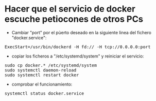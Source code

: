 # Hacer que el servicio de docker escuche petiocones de otros PCs

* Cambiar "port" por el pùerto deseado en la siguiente linea del fichero "docker.service":

<pre>
ExecStart=/usr/bin/dockerd -H fd:// -H tcp://0.0.0.0:port
</pre>

* copiar los ficheros a "/etc/systemd/system" y reiniciar el servicio:

<pre>
sudo cp docker.* /etc/systemd/system
sudo systemctl daemon-reload
sudo systemctl restart docker
</pre>

* comprobar el funcionamiento:

<pre>
systemctl status docker.service
</pre> 


